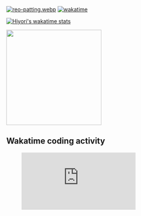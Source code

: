 [![reo-patting.webp](https://i.postimg.cc/RFM2CQFY/reo-patting.webp)](https://postimg.cc/mc5m8973) [![wakatime](https://wakatime.com/badge/user/49dba2c5-26e1-43a7-9d07-e0f8613d1227.svg)](https://wakatime.com/@49dba2c5-26e1-43a7-9d07-e0f8613d1227) 

[![Hiyori's wakatime stats](https://github-readme-stats.vercel.app/api/wakatime?username=hiyori&theme=buefy&range=last_year&is_including_today=true&layout=compact)](https://github.com/anuraghazra/github-readme-stats)

<img src= "https://wakatime.com/share/@hiyori/37b6f4cf-ede1-4d8b-add8-26708de67a74.png" width="250">

## Wakatime coding activity
<figure><embed src="https://wakatime.com/share/@hiyori/ef87015d-57e0-4afb-bb56-1a99a24ea312.svg"></embed></figure>

